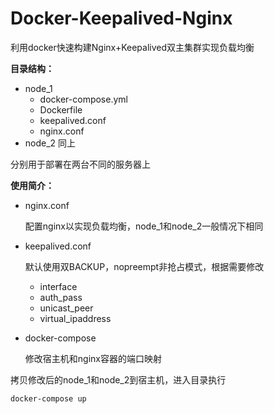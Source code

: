 # Docker-Keepalived-Nginx
利用docker快速构建Nginx+Keepalived双主集群实现负载均衡

**目录结构：**

- node_1 
  - docker-compose.yml
  - Dockerfile
  - keepalived.conf
  - nginx.conf
- node_2 同上

分别用于部署在两台不同的服务器上

**使用简介：**

- nginx.conf

  配置nginx以实现负载均衡，node_1和node_2一般情况下相同

- keepalived.conf

  默认使用双BACKUP，nopreempt非抢占模式，根据需要修改

  - interface
  - auth_pass
  - unicast_peer
  - virtual_ipaddress

- docker-compose

  修改宿主机和nginx容器的端口映射

拷贝修改后的node_1和node_2到宿主机，进入目录执行

```shell
docker-compose up
```







